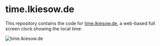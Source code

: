 # time.lkiesow.de

This repository contains the code for [time.lkiesow.de](https://time.lkiesow.de), a web-based full screen clock showing the local time:

![time.lkiesow.de](https://github.com/lkiesow/time.lkiesow.de/assets/1008395/39710ad3-94a4-47f9-97c0-f449f73f9ae8)
